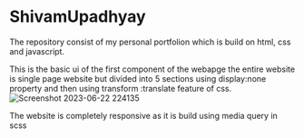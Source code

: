 # ShivamUpadhyay

The repository consist of my personal portfolion which is build on html, css and javascript.

This is the basic ui of the first component of the webapge the entire website is single page website but divided into 5 sections using display:none property and then using transform :translate feature of css.![Screenshot 2023-06-22 224135](https://github.com/Shivu2105/ShivamUpadhyay/assets/107789515/9aa65da5-729a-496a-9f5a-0f1be0b786a4)

The website is completely responsive as it is build using media query in scss
